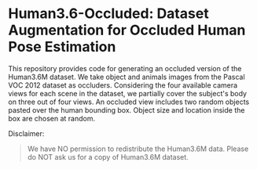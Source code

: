# Human3.6-Occluded: Dataset Augmentation for Occluded Human Pose Estimation

This repository provides code for generating an occluded version of the Human3.6M dataset.
We take object and animals images from the Pascal VOC 2012 dataset as occluders. Considering the four available camera views for each scene in the dataset, we partially cover the subject's body on three out of four views.
An occluded view includes two random objects pasted over the human bounding box. Object size and location inside the box are chosen at random.

Disclaimer:
> We have NO permission to redistribute the Human3.6M data. Please do NOT ask us for a copy of Human3.6M dataset.
